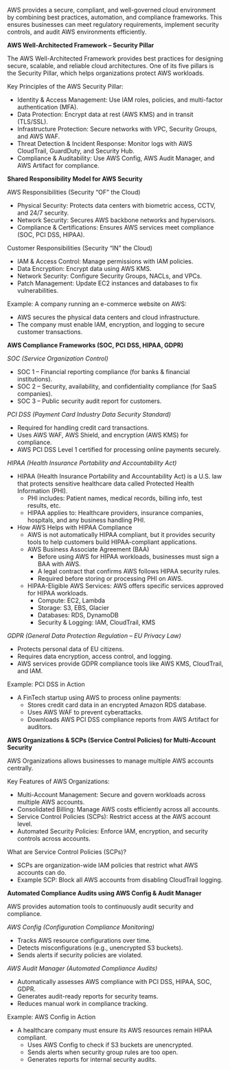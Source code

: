 AWS provides a secure, compliant, and well-governed cloud environment by combining best practices, automation, and compliance frameworks. 
This ensures businesses can meet regulatory requirements, implement security controls, and audit AWS environments efficiently.

**AWS Well-Architected Framework – Security Pillar**

The AWS Well-Architected Framework provides best practices for designing secure, scalable, and reliable cloud architectures. One of its five pillars is the Security Pillar, which helps organizations protect AWS workloads.

Key Principles of the AWS Security Pillar:
- Identity & Access Management: Use IAM roles, policies, and multi-factor authentication (MFA).
- Data Protection: Encrypt data at rest (AWS KMS) and in transit (TLS/SSL).
- Infrastructure Protection: Secure networks with VPC, Security Groups, and AWS WAF.
- Threat Detection & Incident Response: Monitor logs with AWS CloudTrail, GuardDuty, and Security Hub.
- Compliance & Auditability: Use AWS Config, AWS Audit Manager, and AWS Artifact for compliance.

**Shared Responsibility Model for AWS Security**

AWS Responsibilities (Security “OF” the Cloud)
- Physical Security: Protects data centers with biometric access, CCTV, and 24/7 security.
- Network Security: Secures AWS backbone networks and hypervisors.
- Compliance & Certifications: Ensures AWS services meet compliance (SOC, PCI DSS, HIPAA).

Customer Responsibilities (Security “IN” the Cloud)
- IAM & Access Control: Manage permissions with IAM policies.
- Data Encryption: Encrypt data using AWS KMS.
- Network Security: Configure Security Groups, NACLs, and VPCs.
- Patch Management: Update EC2 instances and databases to fix vulnerabilities.

Example: A company running an e-commerce website on AWS:
- AWS secures the physical data centers and cloud infrastructure.
- The company must enable IAM, encryption, and logging to secure customer transactions.

**AWS Compliance Frameworks (SOC, PCI DSS, HIPAA, GDPR)**

*SOC (Service Organization Control)*
- SOC 1 – Financial reporting compliance (for banks & financial institutions).
- SOC 2 – Security, availability, and confidentiality compliance (for SaaS companies).
- SOC 3 – Public security audit report for customers.

*PCI DSS (Payment Card Industry Data Security Standard)*
- Required for handling credit card transactions.
- Uses AWS WAF, AWS Shield, and encryption (AWS KMS) for compliance.
- AWS PCI DSS Level 1 certified for processing online payments securely.

*HIPAA (Health Insurance Portability and Accountability Act)*
- HIPAA (Health Insurance Portability and Accountability Act) is a U.S. law that protects sensitive healthcare data called Protected Health Information (PHI).
  - PHI includes: Patient names, medical records, billing info, test results, etc.
  - HIPAA applies to: Healthcare providers, insurance companies, hospitals, and any business handling PHI.
- How AWS Helps with HIPAA Compliance
  - AWS is not automatically HIPAA compliant, but it provides security tools to help customers build HIPAA-compliant applications.
  - AWS Business Associate Agreement (BAA)
    - Before using AWS for HIPAA workloads, businesses must sign a BAA with AWS.
    - A legal contract that confirms AWS follows HIPAA security rules.
    - Required before storing or processing PHI on AWS.
  - HIPAA-Eligible AWS Services: AWS offers specific services approved for HIPAA workloads.
    - Compute: EC2, Lambda
    - Storage: S3, EBS, Glacier
    - Databases: RDS, DynamoDB
    - Security & Logging: IAM, CloudTrail, KMS

*GDPR (General Data Protection Regulation – EU Privacy Law)*
- Protects personal data of EU citizens.
- Requires data encryption, access control, and logging.
- AWS services provide GDPR compliance tools like AWS KMS, CloudTrail, and IAM.

Example: PCI DSS in Action
- A FinTech startup using AWS to process online payments:
  - Stores credit card data in an encrypted Amazon RDS database.
  - Uses AWS WAF to prevent cyberattacks.
  - Downloads AWS PCI DSS compliance reports from AWS Artifact for auditors.
 
**AWS Organizations & SCPs (Service Control Policies) for Multi-Account Security**

AWS Organizations allows businesses to manage multiple AWS accounts centrally.

Key Features of AWS Organizations:
- Multi-Account Management: Secure and govern workloads across multiple AWS accounts.
- Consolidated Billing: Manage AWS costs efficiently across all accounts.
- Service Control Policies (SCPs): Restrict access at the AWS account level.
- Automated Security Policies: Enforce IAM, encryption, and security controls across accounts.

What are Service Control Policies (SCPs)?
- SCPs are organization-wide IAM policies that restrict what AWS accounts can do.
- Example SCP: Block all AWS accounts from disabling CloudTrail logging.

**Automated Compliance Audits using AWS Config & Audit Manager**

AWS provides automation tools to continuously audit security and compliance.

*AWS Config (Configuration Compliance Monitoring)*
- Tracks AWS resource configurations over time.
- Detects misconfigurations (e.g., unencrypted S3 buckets).
- Sends alerts if security policies are violated.

*AWS Audit Manager (Automated Compliance Audits)*
- Automatically assesses AWS compliance with PCI DSS, HIPAA, SOC, GDPR.
- Generates audit-ready reports for security teams.
- Reduces manual work in compliance tracking.

Example: AWS Config in Action
- A healthcare company must ensure its AWS resources remain HIPAA compliant.
  - Uses AWS Config to check if S3 buckets are unencrypted.
  - Sends alerts when security group rules are too open.
  - Generates reports for internal security audits.


